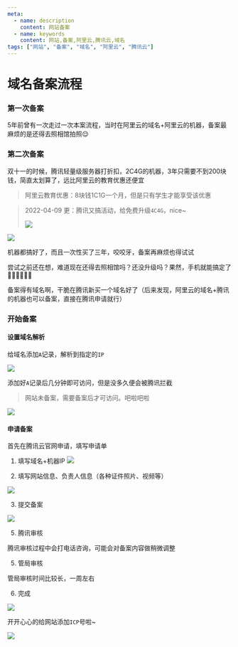 ```yaml
---
meta:
  - name: description
    content: 网站备案
  - name: keywords
    content: 网站,备案,阿里云,腾讯云,域名
tags: ["网站", "备案", "域名", "阿里云", "腾讯云"]
---
```


# 域名备案流程


### 第一次备案
5年前曾有一次走过一次本案流程，当时在阿里云的域名+阿里云的机器，备案最麻烦的是还得去照相馆拍照😌


### 第二次备案

双十一的时候，腾讯轻量级服务器打折扣，2C4G的机器，3年只需要不到200块钱，简直太划算了，远比阿里云的教育优惠还便宜



> 阿里云教育优惠：8块钱1C1G一个月，但是只有学生才能享受该优惠

> 2022-04-09 更：腾讯又搞活动，给免费升级`4C4G`，nice~
> 
> ![](https://z.wiki/images/20220409/1cb4d2402c514752a5a142d17b0453bb.png)



![](https://z.wiki/images/20211118/1488e183525d43b29dea72e8c109d898.png)


机器都搞好了，而且一次性买了三年，咬咬牙，备案再麻烦也得试试

尝试之前还在想，难道现在还得去照相馆吗？还没升级吗？果然，手机就能搞定了✌🏻✌🏻✌🏻

备案得有域名啊，干脆在腾讯新买一个域名好了（后来发现，阿里云的域名+腾讯的机器也可以备案，直接在腾讯申请就行）

### 开始备案


#### 设置域名解析

给域名添加`A`记录，解析到指定的`IP`

![](https://z.wiki/images/20211118/d1459dc3cfff4245a69e56313c971c06.png)

添加好`A`记录后几分钟即可访问，但是没多久便会被腾讯拦截

> 网站未备案，需要备案后才可访问。吧啦吧啦

![](https://z.wiki/images/20211118/b59037b763374238bbcd728ecfc42f3d.png)


#### 申请备案

首先在腾讯云官网申请，填写申请单

1. 填写域名+机器IP
![](https://z.wiki/images/20211118/9312a62bdba041369f5ac594ea98600d.png)

2. 填写网站信息、负责人信息（各种证件照片、视频等）

![](https://z.wiki/images/20211118/70c7e88bd2324ae98cfa10b93d98e25d.png)


3. 提交备案

![](https://4.z.wiki/images/20211118/2be227120a4c4c4c9297c23f1d2c3220.png)


5. 腾讯审核

腾讯审核过程中会打电话咨询，可能会对备案内容做稍微调整


5. 管局审核

管局审核时间比较长，一周左右

6. 完成

![](https://4.z.wiki/images/20211118/24b53e282d024fe2a7d09531f79bed54.png)

开开心心的给网站添加`ICP`号啦~

![](https://z.wiki/images/20211118/079473f9753c46928ac1beafea3032d0.png)






